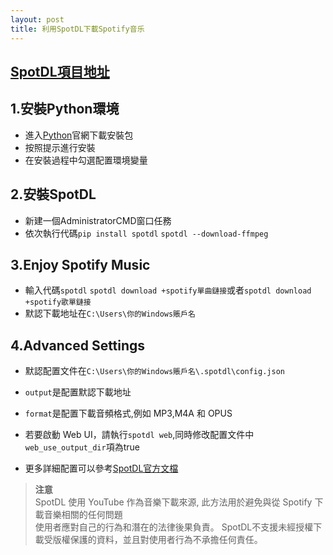 ```yaml
---
layout: post
title: 利用SpotDL下載Spotify音乐
---
```


## [SpotDL項目地址](https://github.com/spotDL/spotify-downloader/tree/master) ##
  
## 1.安裝Python環境

- 進入[Python](https://www.python.org/downloads/)官網下載安裝包
- 按照提示進行安裝
- 在安裝過程中勾選配置環境變量

## 2.安裝SpotDL

- 新建一個AdministratorCMD窗口任務
- 依次執行代碼`pip install spotdl` `spotdl --download-ffmpeg`

## 3.Enjoy Spotify Music

- 輸入代碼`spotdl` `spotdl download +spotify單曲鏈接`或者`spotdl download +spotify歌單鏈接`
- 默認下載地址在`C:\Users\你的Windows賬戶名`

## 4.Advanced Settings

- 默認配置文件在`C:\Users\你的Windows賬戶名\.spotdl\config.json`
  
- `output`是配置默認下載地址
  
- `format`是配置下載音頻格式,例如 MP3,M4A 和 OPUS
  
- 若要啟動 Web UI，請執行`spotdl web`,同時修改配置文件中`web_use_output_dir`項為true
  
- 更多詳細配置可以參考[SpotDL官方文檔](https://github.com/spotDL/spotify-downloader/blob/master/docs/usage.md)

>**注意**  
>SpotDL 使用 YouTube 作為音樂下載來源, 此方法用於避免與從 Spotify 下載音樂相關的任何問題  
>使用者應對自己的行為和潛在的法律後果負責。 SpotDL不支援未經授權下載受版權保護的資料，並且對使用者行為不承擔任何責任。
